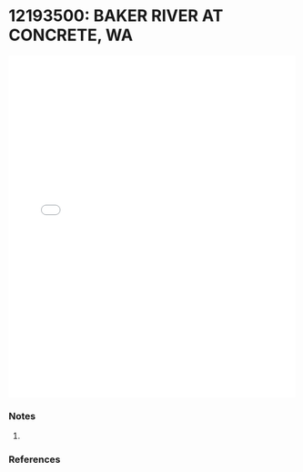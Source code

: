 # 12193500: BAKER RIVER AT CONCRETE, WA

<iframe src="/distribution_estimation/_static/stations/12193500_fdc.html" width="100%" height="600" frameborder="0"></iframe>

### Notes
1. 

### References

